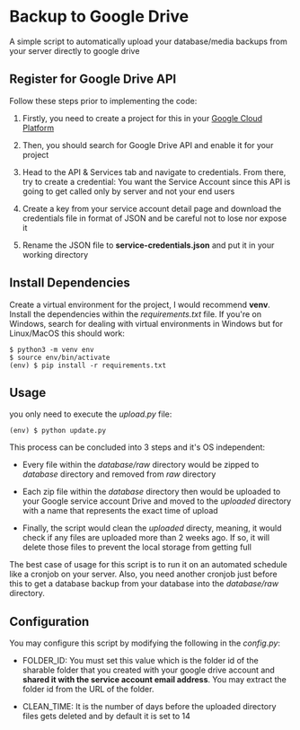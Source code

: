 # Backup to Google Drive
A simple script to automatically upload your database/media backups from your server directly to google drive



## Register for Google Drive API
Follow these steps prior to implementing the code:

1. Firstly, you need to create a project for this in your [Google Cloud Platform](https://console.cloud.google.com/)

2. Then, you should search for Google Drive API and enable it for your project

3. Head to the API & Services tab and navigate to credentials. From there, try to create a credential: You want the Service Account since this API is going to get called only by server and not your end users

4. Create a key from your service account detail page and download the credentials file in format of JSON and be careful not to lose nor expose it

5. Rename the JSON file to **service-credentials.json** and put it in your working directory


## Install Dependencies

Create a virtual environment for the project, I would recommend **venv**. Install the dependencies within the *requirements.txt* file. If you're on Windows, search for dealing with virtual environments in Windows but for Linux/MacOS this should work:

```
$ python3 -m venv env
$ source env/bin/activate
(env) $ pip install -r requirements.txt
```

## Usage

you only need to execute the *upload.py* file:
```
(env) $ python update.py
```
This process can be concluded into 3 steps and it's OS independent:

- Every file within the *database/raw* directory would be zipped to *database* directory and removed from *raw* directory 

- Each zip file within the *database* directory then would be uploaded to your Google service account Drive and moved to the *uploaded* directory with a name that represents the exact time of upload

- Finally, the script would clean the *uploaded* directy, meaning, it would check if any files are uploaded more than 2 weeks ago. If so, it will delete those files to prevent the local storage from getting full

The best case of usage for this script is to run it on an automated schedule like a cronjob on your server. Also, you need another cronjob just before this to get a database backup from your database into the *database/raw* directory.

## Configuration

You may configure this script by modifying the following in the *config.py*:

- FOLDER_ID: You must set this value which is the folder id of the sharable folder that you created with your google drive account and **shared it with the service account email address**. You may extract the folder id from the URL of the folder.

- CLEAN_TIME: It is the number of days before the uploaded directory files gets deleted and by default it is set to 14



